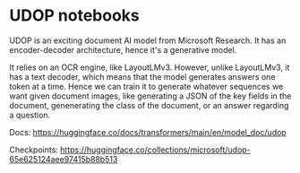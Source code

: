 # UDOP notebooks

UDOP is an exciting document AI model from Microsoft Research. It has an encoder-decoder architecture, hence it's a generative model. 

It relies on an OCR engine, like LayoutLMv3. However, unlike LayoutLMv3, it has a text decoder, which means that the model generates answers one token at a time.
Hence we can train it to generate whatever sequences we want given document images, like generating a JSON of the key fields in the document, genenerating the class
of the document, or an answer regarding a question.

Docs: https://huggingface.co/docs/transformers/main/en/model_doc/udop

Checkpoints: https://huggingface.co/collections/microsoft/udop-65e625124aee97415b88b513
